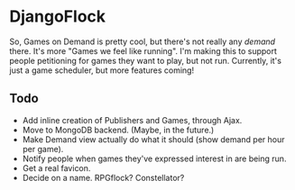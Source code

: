 DjangoFlock
===========

So, Games on Demand is pretty cool, but there's not really any _demand_ there. It's more "Games we feel like running". I'm making this to support people petitioning for games they want to play, but not run. Currently, it's just a game scheduler, but more features coming!

Todo
----

 - Add inline creation of Publishers and Games, through Ajax.
 - Move to MongoDB backend. (Maybe, in the future.)
 - Make Demand view actually do what it should (show demand per hour per game).
 - Notify people when games they've expressed interest in are being run.
 - Get a real favicon.
 - Decide on a name. RPGflock? Constellator?